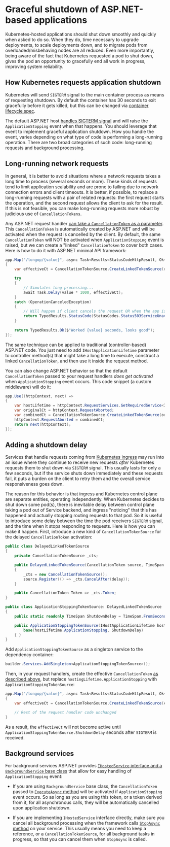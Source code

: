 # Graceful shutdown of ASP.NET-based applications

Kubernetes-hosted applications should shut down smoothly and quickly when asked to do so. When they do, time necessary to upgrade deployments, to scale deployments down, and to migrate pods from overloaded/misbehaving nodes are all reduced. Even more importantly, being aware of the fact that Kubernetes requested a pod to shut down, gives the pod an opportunity to gracefully end all work in progress, improving system reliability.

## How Kubernetes requests application shutdown

Kubernetes will send `SIGTERM` signal to the main container process as means of requesting shutdown. By default the container has 30 seconds to exit gracefully before it gets killed, but this can be changed via [container lifecycle spec](https://kubernetes.io/docs/reference/kubernetes-api/workload-resources/pod-v1/#lifecycle).

The default ASP.NET host [handles SIGTERM signal](https://learn.microsoft.com/aspnet/core/fundamentals/host/generic-host#ihostlifetime) and will raise the `ApplicationStopping` event when that happens. You should leverage that event to implement graceful application shutdown. How you handle the event, varies depending on what type of code is performing a long-running operation. There are two broad categories of such code: long-running requests and background processing.

## Long-running network requests

In general, it is better to avoid situations where a network requests takes a long time to process (several seconds or more). These kinds of requests tend to limit application scalability and are prone to failing due to network connection errors and client timeouts. It is better, if possible, to replace a long-running requests with a pair of related requests: the first request starts the operation, and the second request allows the client to ask for the result. If this is not feasible, you can make long-running requests more robust by judicious use of `CancellationTokens`.

Any ASP.NET request handler [can take a `CancellationToken` as a parameter](https://learn.microsoft.com/aspnet/core/fundamentals/minimal-apis/parameter-binding?view=aspnetcore-7.0#special-types). This `CancellationToken` is automatically created by ASP.NET and will be activated when the request is cancelled by the client. By default, the same `CancellationToken` will NOT be activated when `ApplicationStopping` event is raised, but we can create a "linked" `CancellationToken` to cover both cases. Here is how to do it with ASP.NET minimal API framework:

```csharp
app.Map("/longop/{value}", async Task<Results<StatusCodeHttpResult, Ok<String>>> (int value, CancellationToken requestCt, [FromServices] IHostApplicationLifetime hostLifetime) =>
{
    var effectiveCt = CancellationTokenSource.CreateLinkedTokenSource(requestCt, hostLifetime.ApplicationStopping).Token;

    try
    {
        // Simulates long processing...
        await Task.Delay(value * 1000, effectiveCt);
    } 
    catch (OperationCanceledException)
    {
        // Will happen if client cancels the request OR when the app is shutting down.
        return TypedResults.StatusCode(StatusCodes.Status503ServiceUnavailable);
    }
    
    return TypedResults.Ok($"Worked {value} seconds, looks good");
});
```

The same technique can be applied to traditional (controller-based) ASP.NET code. You just need to add `IHostApplicationLifetime` parameter to controller method(s) that might take a long time to execute, construct a linked `CancellationToken`, and then use it inside the request method.

You can also change ASP.NET behavior so that the default `CancellationToken` passed to your request handlers *does get activated* when `ApplicationStopping` event occurs. This code snippet (a custom middleware) will do it:

```csharp
app.Use((httpContext, next) =>
{
    var hostLifetime = httpContext.RequestServices.GetRequiredService<IHostApplicationLifetime>();
    var originalCt = httpContext.RequestAborted;
    var combinedCt = CancellationTokenSource.CreateLinkedTokenSource(originalCt, hostLifetime.ApplicationStopping).Token;
    httpContext.RequestAborted = combinedCt;
    return next(httpContext);
});
```

## Adding a shutdown delay

Services that handle requests coming from [Kubernetes ingress](https://kubernetes.io/docs/concepts/services-networking/ingress/) may run into an issue where they continue to receive new requests *after* Kubernetes requests them to shut down via `SIGTERM` signal. This usually lasts for only a few seconds, but if the service shuts down immediately and these requests fail, it puts a burden on the client to retry them and the overall service responsiveness goes down.

The reason for this behavior is that ingress and Kubernetes control plane are separate entities, operating independently. When Kubernetes decides to shut down some pod(s), there is inevitable delay between control plane taking a pod out of Service backend, and ingress "noticing" that this has happened and actually stopping routing requests to that pod. So it is useful to introduce some delay between the time the pod receivers `SIGTERM` signal, and the time when it stops responding to requests. Here is how you can make it happen. First, introduce a new kind of `CancellationTokenSource` for the delayed `CancellationToken` activation:

```csharp
public class DelayedLinkedTokenSource
{
    private CancellationTokenSource _cts;

    public DelayedLinkedTokenSource(CancellationToken source, TimeSpan delay)
    {
        _cts = new CancellationTokenSource();
        source.Register(() => _cts.CancelAfter(delay));
    }

    public CancellationToken Token => _cts.Token;
}

public class ApplicationStoppingTokenSource: DelayedLinkedTokenSource
{
    public static readonly TimeSpan ShutdownDelay = TimeSpan.FromSeconds(3); // Change the delay as appropriate for your service.

    public ApplicationStoppingTokenSource(IHostApplicationLifetime hostLifetime) :
        base(hostLifetime.ApplicationStopping, ShutdownDelay)
    { }
}
```

Add `ApplicationStoppingTokenSource` as a singleton service to the dependency container:

```csharp
builder.Services.AddSingleton<ApplicationStoppingTokenSource>();
```

Then, in your request handlers, create the effective `CancellationToken` [as described above](#long-running-network-requests), but replace `hostingLifetime.ApplicationStopping` with `ApplicationStoppingTokenSource`:

```csharp
app.Map("/longop/{value}", async Task<Results<StatusCodeHttpResult, Ok<String>>> (int value, CancellationToken ct, [FromServices] ApplicationStoppingTokenSource appStoppingTS) =>
{
    var effectiveCt = CancellationTokenSource.CreateLinkedTokenSource(ct, appStoppingTS.Token).Token;

    // Rest of the request handler code unchanged
}
```

As a result, the `effectiveCt` will not become active until `ApplicationStoppingTokenSource.ShutdownDelay` seconds after `SIGTERM` is received.

## Background services

For background services ASP.NET provides [`IHostedService` interface and a `BackgroundService` base class](https://learn.microsoft.com/aspnet/core/fundamentals/host/hosted-services?view=aspnetcore-7.0) that allow for easy handling of `ApplicationStopping` event:

- If you are using `BackgroundService` base class, the `CancellationToken` passed to [`ExecuteAsync` method](https://learn.microsoft.com/aspnet/core/fundamentals/host/hosted-services?view=aspnetcore-7.0#backgroundservice-base-class) will be activated if `ApplicationStopping` event occurs. So as long as you are using this token, or a token derived from it, for all asynchronous calls, they will be automatically cancelled upon application shutdown.

- If you are implementing `IHostedService` interface directly, make sure you cancel all background processing when the framework calls [`StopAsync` method](https://learn.microsoft.com/aspnet/core/fundamentals/host/hosted-services?view=aspnetcore-7.0#stopasync) on your service. This usually means you need to keep a reference, or a `CancellationTokenSource`, for all background tasks in progress, so that you can cancel them when `StopAsync` is called.
